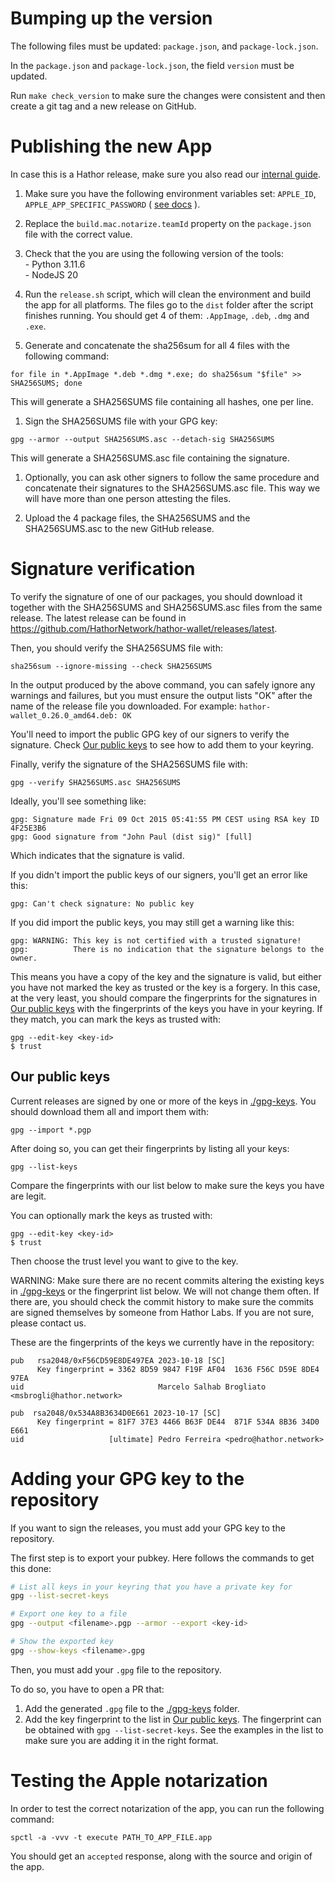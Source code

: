 # Bumping up the version

The following files must be updated: `package.json`, and `package-lock.json`.

In the `package.json` and `package-lock.json`, the field `version` must be updated.

Run `make check_version` to make sure the changes were consistent and then create a git tag and a new release on GitHub.

# Publishing the new App

In case this is a Hathor release, make sure you also read our [internal guide](https://github.com/HathorNetwork/ops-tools/tree/master/docs/release-guides).

1. Make sure you have the following environment variables set: `APPLE_ID`, `APPLE_APP_SPECIFIC_PASSWORD` ( [see docs](https://www.electron.build/configuration/mac) ).
1. Replace the `build.mac.notarize.teamId` property on the `package.json` file with the correct value.
1. Check that the you are using the following version of the tools:
  <br/>- Python 3.11.6
  <br/>- NodeJS 20



1. Run the `release.sh` script, which will clean the environment and build the app for all platforms. The files go to the `dist` folder after the script finishes running. You should get 4 of them: `.AppImage`, `.deb`, `.dmg` and `.exe`.

1. Generate and concatenate the sha256sum for all 4 files with the following command:

```
for file in *.AppImage *.deb *.dmg *.exe; do sha256sum "$file" >> SHA256SUMS; done
```

This will generate a SHA256SUMS file containing all hashes, one per line.

1. Sign the SHA256SUMS file with your GPG key:

```
gpg --armor --output SHA256SUMS.asc --detach-sig SHA256SUMS
```

This will generate a SHA256SUMS.asc file containing the signature.

1. Optionally, you can ask other signers to follow the same procedure and concatenate their signatures to the SHA256SUMS.asc file. This way we will have more than one person attesting the files.

1. Upload the 4 package files, the SHA256SUMS and the SHA256SUMS.asc to the new GitHub release.

# Signature verification

To verify the signature of one of our packages, you should download it together with the SHA256SUMS and SHA256SUMS.asc files from the same release. The latest release can be found in https://github.com/HathorNetwork/hathor-wallet/releases/latest.

Then, you should verify the SHA256SUMS file with:

```
sha256sum --ignore-missing --check SHA256SUMS
```

In the output produced by the above command, you can safely ignore any warnings and failures, but you must ensure the output lists "OK" after the name of the release file you downloaded. For example: `hathor-wallet_0.26.0_amd64.deb: OK`

You'll need to import the public GPG key of our signers to verify the signature. Check [Our public keys](#our-public-keys) to see how to add them to your keyring.

Finally, verify the signature of the SHA256SUMS file with:

```
gpg --verify SHA256SUMS.asc SHA256SUMS
```

Ideally, you'll see something like:

```
gpg: Signature made Fri 09 Oct 2015 05:41:55 PM CEST using RSA key ID 4F25E3B6
gpg: Good signature from "John Paul (dist sig)" [full]
```

Which indicates that the signature is valid.

If you didn't import the public keys of our signers, you'll get an error like this:

```
gpg: Can't check signature: No public key
```

If you did import the public keys, you may still get a warning like this:

```
gpg: WARNING: This key is not certified with a trusted signature!
gpg:          There is no indication that the signature belongs to the owner.
```

This means you have a copy of the key and the signature is valid, but either you have not marked the key as trusted or the key is a forgery. In this case, at the very least, you should compare the fingerprints for the signatures in [Our public keys](#our-public-keys) with the fingerprints of the keys you have in your keyring. If they match, you can mark the keys as trusted with:

```
gpg --edit-key <key-id>
$ trust
```

## Our public keys

Current releases are signed by one or more of the keys in [./gpg-keys](./gpg-keys). You should download them all and import them with:

```
gpg --import *.pgp
```

After doing so, you can get their fingerprints by listing all your keys:

```
gpg --list-keys
```

Compare the fingerprints with our list below to make sure the keys you have are legit.

You can optionally mark the keys as trusted with:

```
gpg --edit-key <key-id>
$ trust
```

Then choose the trust level you want to give to the key.

WARNING: Make sure there are no recent commits altering the existing keys in [./gpg-keys](./gpg-keys) or the fingerprint list below. We will not change them often. If there are, you should check the commit history to make sure the commits are signed themselves by someone from Hathor Labs. If you are not sure, please contact us.

These are the fingerprints of the keys we currently have in the repository:

```
pub   rsa2048/0xF56CD59E8DE497EA 2023-10-18 [SC]
      Key fingerprint = 3362 8D59 9847 F19F AF04  1636 F56C D59E 8DE4 97EA
uid                              Marcelo Salhab Brogliato <msbrogli@hathor.network>
```

```
pub  rsa2048/0x534A8B3634D0E661 2023-10-17 [SC]
      Key fingerprint = 81F7 37E3 4466 B63F DE44  871F 534A 8B36 34D0 E661
uid                   [ultimate] Pedro Ferreira <pedro@hathor.network>
```

# Adding your GPG key to the repository

If you want to sign the releases, you must add your GPG key to the repository.

The first step is to export your pubkey. Here follows the commands to get this done:

```sh
# List all keys in your keyring that you have a private key for
gpg --list-secret-keys

# Export one key to a file
gpg --output <filename>.pgp --armor --export <key-id>

# Show the exported key
gpg --show-keys <filename>.gpg
```

Then, you must add your `.gpg` file to the repository.

To do so, you have to open a PR that:

1. Add the generated `.gpg` file to the [./gpg-keys](./gpg-keys) folder.
1. Add the key fingerprint to the list in [Our public keys](#our-public-keys). The fingerprint can be obtained with `gpg --list-secret-keys`. See the examples in the list to make sure you are adding it in the right format.

# Testing the Apple notarization
In order to test the correct notarization of the app, you can run the following command:
```shell
spctl -a -vvv -t execute PATH_TO_APP_FILE.app
```
You should get an `accepted` response, along with the source and origin of the app.
